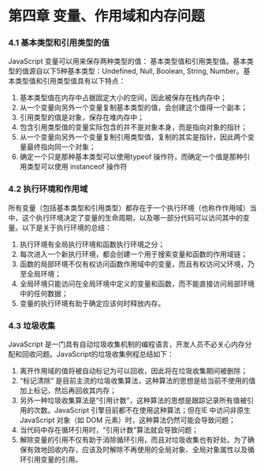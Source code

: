 # 第四章 变量、作用域和内存问题

### 4.1 基本类型和引用类型的值
JavaScript 变量可以用来保存两种类型的值： 基本类型值和引用类型值。基本类型的值源自以下5种基本类型：Undefined, Null, Boolean, String, Number。基本类型值和引用类型值具有以下特点：

1. 基本类型值在内存中占据固定大小的空间，因此被保存在栈内存中；
2. 从一个变量向另外一个变量复制基本类型的值，会创建这个值得一个副本；
3. 引用类型的值是对象，保存在堆内存中；
4. 包含引用类型值的变量实际包含的并不是对象本身，而是指向对象的指针；
5. 从一个变量向另外一个变量复制引用类型值，复制的其实是指针，因此两个变量最终指向同一个对象；
6. 确定一个只是那种基本类型可以使用typeof 操作符，而确定一个值是那种引用类型可以使用 instanceof 操作符

### 4.2 执行环境和作用域
所有变量（包括基本类型和引用类型）都存在于一个执行环境（也称作作用域）当中，这个执行环境决定了变量的生命周期，以及哪一部分代码可以访问其中的变量。以下是关于执行环境的总结：

1. 执行环境有全局执行环境和函数执行环境之分；
2. 每次进入一个新执行环境，都会创建一个用于搜索变量和函数的作用域链；
3. 函数的局部环境不仅有权访问函数作用域中的变量，而且有权访问父环境，乃至全局环境；
4. 全局环境只能访问在全局环境中定义的变量和函数，而不能直接访问局部环境中的任何数据；
5. 变量的执行环境有助于确定应该何时释放内存。

### 4.3 垃圾收集

JavaScript 是一门具有自动垃圾收集机制的编程语言，开发人员不必关心内存分配和回收问题。JavaScript的垃圾收集例程总结如下：

1. 离开作用域的值将被自动标记为可以回收，因此将在垃圾收集期间被删除；
2. “标记清除” 是目前主流的垃圾收集算法，这种算法的思想是给当前不使用的值加上标记，然后再回收其内存；
3. 另外一种垃圾收集算法是“引用计数”，这种算法的思想是跟踪记录所有值被引用的次数。JavaScript 引擎目前都不在使用这种算法；但在IE 中访问非原生 JavaScript 对象（如 DOM 元素）时，这种算法仍然可能会导致问题；
4. 当代码中存在循环引用时，“引用计数”算法就会导致问题；
5. 解除变量的引用不仅有助于消除循环引用，而且对垃圾收集也有好处。为了确保有效地回收内存，应该及时解除不再使用的全局对象、全局对象属性以及循环引用变量的引用。
